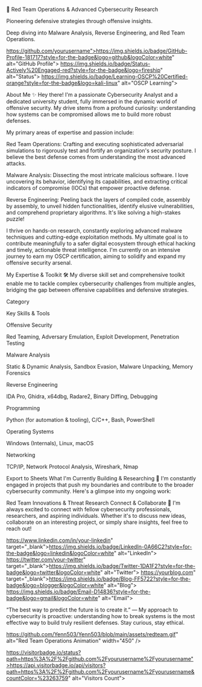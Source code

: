 🔴 Red Team Operations & Advanced Cybersecurity Research


Pioneering defensive strategies through offensive insights.

Deep diving into Malware Analysis, Reverse Engineering, and Red Team Operations.



https://github.com/yourusername">https://img.shields.io/badge/GitHub-Profile-181717?style=for-the-badge&logo=github&logoColor=white" alt="GitHub Profile">
https://img.shields.io/badge/Status-Actively%20Engaged-red?style=for-the-badge&logo=fireship" alt="Status">
https://img.shields.io/badge/Learning-OSCP%20Certified-orange?style=for-the-badge&logo=kali-linux" alt="OSCP Learning">

About Me ✨
Hey there! I'm a passionate Cybersecurity Analyst and a dedicated university student, fully immersed in the dynamic world of offensive security. My drive stems from a profound curiosity: understanding how systems can be compromised allows me to build more robust defenses.

My primary areas of expertise and passion include:

Red Team Operations: Crafting and executing sophisticated adversarial simulations to rigorously test and fortify an organization's security posture. I believe the best defense comes from understanding the most advanced attacks.

Malware Analysis: Dissecting the most intricate malicious software. I love uncovering its behavior, identifying its capabilities, and extracting critical indicators of compromise (IOCs) that empower proactive defense.

Reverse Engineering: Peeling back the layers of compiled code, assembly by assembly, to unveil hidden functionalities, identify elusive vulnerabilities, and comprehend proprietary algorithms. It's like solving a high-stakes puzzle!

I thrive on hands-on research, constantly exploring advanced malware techniques and cutting-edge exploitation methods. My ultimate goal is to contribute meaningfully to a safer digital ecosystem through ethical hacking and timely, actionable threat intelligence. I'm currently on an intensive journey to earn my OSCP certification, aiming to solidify and expand my offensive security arsenal.

My Expertise & Toolkit 🛠️
My diverse skill set and comprehensive toolkit enable me to tackle complex cybersecurity challenges from multiple angles, bridging the gap between offensive capabilities and defensive strategies.

Category

Key Skills & Tools

Offensive Security

Red Teaming, Adversary Emulation, Exploit Development, Penetration Testing

Malware Analysis

Static & Dynamic Analysis, Sandbox Evasion, Malware Unpacking, Memory Forensics

Reverse Engineering

IDA Pro, Ghidra, x64dbg, Radare2, Binary Diffing, Debugging

Programming

Python (for automation & tooling), C/C++, Bash, PowerShell

Operating Systems

Windows (Internals), Linux, macOS

Networking

TCP/IP, Network Protocol Analysis, Wireshark, Nmap


Export to Sheets
What I'm Currently Building & Researching 🚀
I'm constantly engaged in projects that push my boundaries and contribute to the broader cybersecurity community. Here's a glimpse into my ongoing work:

Red Team Innovations & Threat Research
Connect & Collaborate 🤝
I'm always excited to connect with fellow cybersecurity professionals, researchers, and aspiring individuals. Whether it's to discuss new ideas, collaborate on an interesting project, or simply share insights, feel free to reach out!


https://www.linkedin.com/in/your-linkedin" target="_blank">https://img.shields.io/badge/LinkedIn-0A66C2?style=for-the-badge&logo=linkedin&logoColor=white" alt="LinkedIn">
https://twitter.com/your-twitter" target="_blank">https://img.shields.io/badge/Twitter-1DA1F2?style=for-the-badge&logo=twitter&logoColor=white" alt="Twitter">
https://yourblog.com" target="_blank">https://img.shields.io/badge/Blog-FF5722?style=for-the-badge&logo=blogger&logoColor=white" alt="Blog">
https://img.shields.io/badge/Email-D14836?style=for-the-badge&logo=gmail&logoColor=white" alt="Email">


“The best way to predict the future is to create it.” — My approach to cybersecurity is proactive: understanding how to break systems is the most effective way to build truly resilient defenses. Stay curious, stay ethical.


https://github.com/Yenn503/Yenn503/blob/main/assets/redteam.gif" alt="Red Team Operations Animation" width="450" />


https://visitorbadge.io/status?path=https%3A%2F%2Fgithub.com%2Fyourusername%2Fyourusername">https://api.visitorbadge.io/api/visitors?path=https%3A%2F%2Fgithub.com%2Fyourusername%2Fyourusername&countColor=%23263759" alt="Visitors Count">
